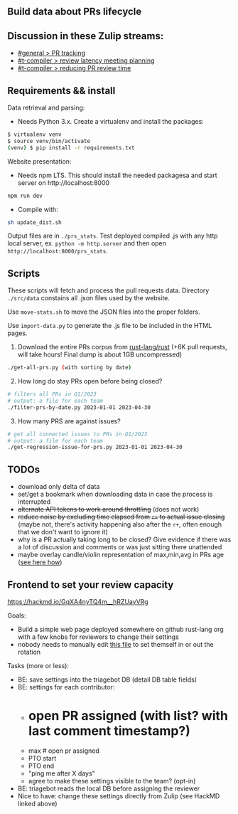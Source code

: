 ## Build data about PRs lifecycle

## Discussion in these Zulip streams:

- [#general > PR tracking](https://rust-lang.zulipchat.com/#narrow/stream/122651-general/topic/PR.20tracking)
- [#t-compiler > review latency meeting planning](https://rust-lang.zulipchat.com/#narrow/stream/131828-t-compiler/topic/review.20latency.20meeting.20planning)
- [#t-compiler > reducing PR review time](https://rust-lang.zulipchat.com/#narrow/stream/131828-t-compiler/topic/Reducing.20PR.20review.20time)

## Requirements && install

Data retrieval and parsing:

- Needs Python 3.x. Create a virtualenv and install the packages:
``` sh
$ virtualenv venv
$ source venv/bin/activate
(venv) $ pip install -r requirements.txt
```

Website presentation:

- Needs npm LTS. This should install the needed packagesa and start server on http://localhost:8000
``` sh
npm run dev
```

- Compile with:

``` sh
sh update_dist.sh
```

Output files are in `./prs_stats`. Test deployed compiled .js with any http local server, ex. `python -m http.server` and then open `http://localhost:8000/prs_stats`.

## Scripts

These scripts will fetch and process the pull requests data. Directory `./src/data` constains all .json files used by the website.

Use `move-stats.sh` to move the JSON files into the proper folders.

Use `import-data.py` to generate the .js file to be included in the HTML pages.

1. Download the entire PRs corpus from [rust-lang/rust](https://github.com/rust-lang/rust/pulls) (+6K pull requests, will take hours! Final dump is about 1GB uncompressed)

``` sh
./get-all-prs.py (with sorting by date)
```

2. How long do stay PRs open before being closed?

``` sh
# filters all PRs in Q1/2023
# output: a file for each team
./filter-prs-by-date.py 2023-01-01 2023-04-30
```

3. How many PRS are against issues?

``` sh
# get all connected issues to PRs in Q1/2023
# output: a file for each team
./get-regression-issue-for-prs.py 2023-01-01 2023-04-30
```

## TODOs

- download only delta of data
- set/get a bookmark when downloading data in case the process is interrupted
- <del>alternate API tokens to work around throttling</del> (does not work)
- <del>reduce noise by excluding time elapsed from `r+` to actual issue closing</del> (maybe not, there's activity happening also after the `r+`, often enough that we don't want to ignore it)
- why is a PR actually taking long to be closed? Give evidence if there was a lot of discussion and comments or was just sitting there unattended
- maybe overlay candle/violin representation of max,min,avg in PRs age ([see here how](https://github.com/jackh726/rust-pr-explorer/commit/7f9567b73debeff6afa0be3899ed13b8c2c2eedf#diff-26ad4b834941d9b19ebf9db8082bd202aaf72ea0ddea85f5a8a0cb3c729cc6f2R377))

## Frontend to set your review capacity

https://hackmd.io/GqXA4nyTQ4m__hRZUayVRg

Goals:
- Build a simple web page deployed somewhere on github rust-lang org with a few knobs for reviewers to change their settings
- nobody needs to manually edit [this file](https://github.com/rust-lang/team/blob/master/teams/compiler.toml) to set themself in or out the rotation

Tasks (more or less):
- BE: save settings into the triagebot DB (detail DB table fields)
- BE: settings for each contributor:
    - # open PR assigned (with list? with last comment timestamp?)
    - max # open pr assigned
    - PTO start
    - PTO end
    - "ping me after X days"
    - agree to make these settings visible to the team? (opt-in)
- BE: triagebot reads the local DB before assigning the reviewer
- Nice to have: change these settings directly from Zulip (see HackMD linked above)
